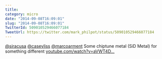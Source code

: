 ```yaml
---
title: 
category: micro
date: "2014-09-08T16:09:01"
slug: "2014-09-08T16:09:01"
TwitterId: 509010529466077184
TweetUrl: https://twitter.com/mark_philpot/status/509010529466077184
---
```


[@siracusa](https://twitter.com/siracusa)
[@caseyliss](https://twitter.com/caseyliss)
[@marcoarment](https://twitter.com/marcoarment) Some chiptune metal (SiD Metal)
for something different
[youtube.com/watch?v=aVWT4D…](https://www.youtube.com/watch?v=aVWT4D5OVOw)
